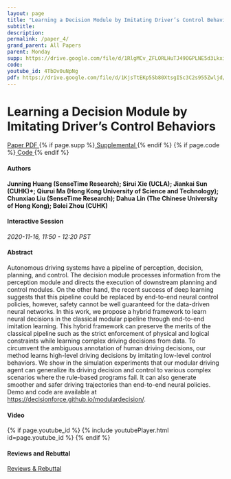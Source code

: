 ```yaml
---
layout: page
title: "Learning a Decision Module by Imitating Driver’s Control Behaviors"
subtitle: 
description:
permalink: /paper_4/
grand_parent: All Papers
parent: Monday
supp: https://drive.google.com/file/d/1RlgMCv_ZFLORLHuTJ49OGPLNE5d3Lkxi/view
code: 
youtube_id: 4TbDv0uNpNg
pdf: https://drive.google.com/file/d/1KjsTtEKp5Sb80XtsgISc3C2s955Zwljd/view
---
```


# Learning a Decision Module by Imitating Driver’s Control Behaviors

<a href="https://drive.google.com/file/d/1KjsTtEKp5Sb80XtsgISc3C2s955Zwljd/view" target="_blank" rel="noopener noreferrer" class="btn btn-blue"><i class="fa fa-file-text-o" aria-hidden="true"></i> Paper PDF </a> {% if page.supp %}<a href="https://drive.google.com/file/d/1RlgMCv_ZFLORLHuTJ49OGPLNE5d3Lkxi/view" target="_blank" rel="noopener noreferrer" class="btn btn-green"><i class="fa fa-file-text-o" aria-hidden="true"></i> Supplemental </a>{% endif %} {% if page.code %}<a href="" target="_blank" rel="noopener noreferrer" class="btn"><i class="fa fa-github" aria-hidden="true"></i> Code </a>{% endif %} 

#### Authors
**Junning Huang (SenseTime Research); Sirui Xie (UCLA); Jiankai Sun (CUHK)*; Qiurui Ma (Hong Kong University of Science and Technology); Chunxiao Liu (SenseTime Research); Dahua Lin (The Chinese University of Hong Kong); Bolei Zhou (CUHK)**

#### Interactive Session
*2020-11-16, 11:50 - 12:20 PST* 

#### Abstract
Autonomous driving systems have a pipeline of perception, decision, planning, and control. The decision module processes information from the perception module and directs the execution of downstream planning and control modules. On the other hand, the recent success of deep learning suggests that this pipeline could be replaced by end-to-end neural control policies, however, safety cannot be well guaranteed for the data-driven neural networks. In this work, we propose a hybrid framework to learn neural decisions in the classical modular pipeline through end-to-end imitation learning.  This hybrid framework can preserve the merits of the classical pipeline such as the strict enforcement of physical and logical constraints while learning complex driving decisions from data. To circumvent the ambiguous annotation of human driving decisions, our method learns high-level driving decisions by imitating low-level control behaviors. We show in the simulation experiments that our modular driving agent can generalize its driving decision and control to various complex scenarios where the rule-based programs fail. It can also generate smoother and safer driving trajectories than end-to-end neural policies. Demo and code are available at <a href="https://decisionforce.github.io/modulardecision/" target="_blank">https://decisionforce.github.io/modulardecision/</a>.

#### Video
{% if page.youtube_id %}
{% include youtubePlayer.html id=page.youtube_id %}
{% endif %}

#### Reviews and Rebuttal
<a href="" target="_blank" rel="noopener noreferrer" class="btn btn-purple"><i class="fa fa-pencil-square-o" aria-hidden="true"></i> Reviews & Rebuttal </a>

